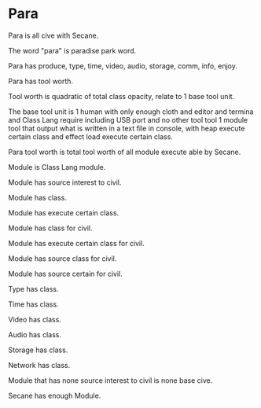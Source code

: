 # Para

Para is all cive with Secane.

The word "para" is paradise park word.

Para has produce, type, time, video, audio, storage, comm, info, enjoy.

Para has tool worth.

Tool worth is quadratic of total class opacity,
relate to 1 base tool unit.

The base tool unit is
1 human with only enough cloth and editor and termina and Class Lang require
including USB port and no other tool tool 1 module tool
that output what is written in a text file in console, with heap
execute certain class and effect load execute certain class.

Para tool worth is total tool worth of all module execute able by Secane.

Module is Class Lang module.

Module has source interest to civil.

Module has class.

Module has execute certain class.

Module has class for civil.

Module has execute certain class for civil.

Module has source class for civil.

Module has source certain for civil.

Type has class.

Time has class.

Video has class.

Audio has class.

Storage has class.

Network has class.

Module that has none source interest to civil is none base cive.

Secane has enough Module.